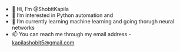 - 👋 Hi, I’m @ShobitKapila
- 👀 I’m interested in Python automation and
- 🌱 I’m currently learning machine learning and going thorugh neural networks
- 📫 You can reach me through my email address - kapilashobit5@gmail.com

<!---
ShobitKapila/ShobitKapila is a ✨ special ✨ repository because its `README.md` (this file) appears on your GitHub profile.
You can click the Preview link to take a look at your changes.
--->
